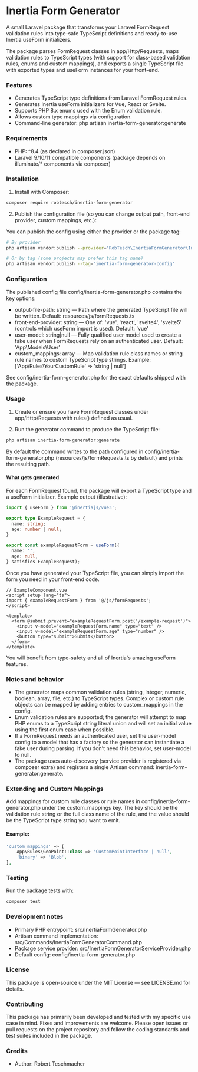 # Inertia Form Generator

A small Laravel package that transforms your Laravel FormRequest validation rules into type-safe TypeScript definitions and ready-to-use Inertia useForm initializers.

The package parses FormRequest classes in app/Http/Requests, maps validation rules to TypeScript types (with support for class-based validation rules, enums and custom mappings), and exports a single TypeScript file with exported types and useForm instances for your front-end.

### Features

- Generates TypeScript type definitions from Laravel FormRequest rules.
- Generates Inertia useForm initializers for Vue, React or Svelte.
- Supports PHP 8.x enums used with the Enum validation rule.
- Allows custom type mappings via configuration.
- Command-line generator: php artisan inertia-form-generator:generate

### Requirements

- PHP: ^8.4 (as declared in composer.json)
- Laravel 9/10/11 compatible components (package depends on illuminate/* components via composer)

### Installation

1. Install with Composer:

```bash
composer require robtesch/inertia-form-generator
```

2. Publish the configuration file (so you can change output path, front-end provider, custom mappings, etc.):

You can publish the config using either the provider or the package tag:

```bash
# By provider
php artisan vendor:publish --provider="RobTesch\InertiaFormGenerator\InertiaFormGeneratorServiceProvider" --tag="config"

# Or by tag (some projects may prefer this tag name)
php artisan vendor:publish --tag="inertia-form-generator-config"
```

### Configuration

The published config file config/inertia-form-generator.php contains the key options:

- output-file-path: string — Path where the generated TypeScript file will be written. Default: resources/js/formRequests.ts
- front-end-provider: string — One of: 'vue', 'react', 'svelte4', 'svelte5' (controls which useForm import is used). Default: 'vue'
- user-model: string|null — Fully qualified user model used to create a fake user when FormRequests rely on an authenticated user. Default: 'App\\Models\\User'
- custom_mappings: array — Map validation rule class names or string rule names to custom TypeScript type strings. Example: ['App\\Rules\\YourCustomRule' => 'string | null']

See config/inertia-form-generator.php for the exact defaults shipped with the package.

### Usage

1. Create or ensure you have FormRequest classes under app/Http/Requests with rules() defined as usual.

2. Run the generator command to produce the TypeScript file:

```bash
php artisan inertia-form-generator:generate
```

By default the command writes to the path configured in config/inertia-form-generator.php (resources/js/formRequests.ts by default) and prints the resulting path.

#### What gets generated

For each FormRequest found, the package will export a TypeScript type and a useForm initializer. Example output (illustrative):

```ts
import { useForm } from '@inertiajs/vue3';

export type ExampleRequest = {
  name: string;
  age: number | null;
}

export const exampleRequestForm = useForm({
  name: '',
  age: null,
} satisfies ExampleRequest);
```

Once you have generated your TypeScript file, you can simply import the form you need in your front-end code.

```vue
// ExampleComponent.vue
<script setup lang="ts">
import { exampleRequestForm } from '@/js/formRequests';
</script>

<template>
  <form @submit.prevent="exampleRequestForm.post('/example-request')">
    <input v-model="exampleRequestForm.name" type="text" />
    <input v-model="exampleRequestForm.age" type="number" />
    <button type="submit">Submit</button>
  </form>
</template>
```

You will benefit from type-safety and all of Inertia's amazing useForm features.

### Notes and behavior

- The generator maps common validation rules (string, integer, numeric, boolean, array, file, etc.) to TypeScript types. Complex or custom rule objects can be mapped by adding entries to custom_mappings in the config.
- Enum validation rules are supported; the generator will attempt to map PHP enums to a TypeScript string literal union and will set an initial value using the first enum case when possible.
- If a FormRequest needs an authenticated user, set the user-model config to a model that has a factory so the generator can instantiate a fake user during parsing. If you don't need this behavior, set user-model to null.
- The package uses auto-discovery (service provider is registered via composer extra) and registers a single Artisan command: inertia-form-generator:generate.

### Extending and Custom Mappings

Add mappings for custom rule classes or rule names in config/inertia-form-generator.php under the custom_mappings key. The key should be the validation rule string or the full class name of the rule, and the value should be the TypeScript type string you want to emit.

#### Example:

```php
'custom_mappings' => [
    App\Rules\GeoPoint::class => 'CustomPointInterface | null',
    'binary' => 'Blob',
],
```

### Testing

Run the package tests with:

```bash
composer test
```

### Development notes

- Primary PHP entrypoint: src/InertiaFormGenerator.php
- Artisan command implementation: src/Commands/InertiaFormGeneratorCommand.php
- Package service provider: src/InertiaFormGeneratorServiceProvider.php
- Default config: config/inertia-form-generator.php

### License

This package is open-source under the MIT License — see LICENSE.md for details.

### Contributing

This package has primarily been developed and tested with my specific use case in mind. Fixes and improvements are welcome. Please open issues or pull requests on the project repository and follow the coding standards and test suites included in the package.

### Credits

- Author: Robert Teschmacher
